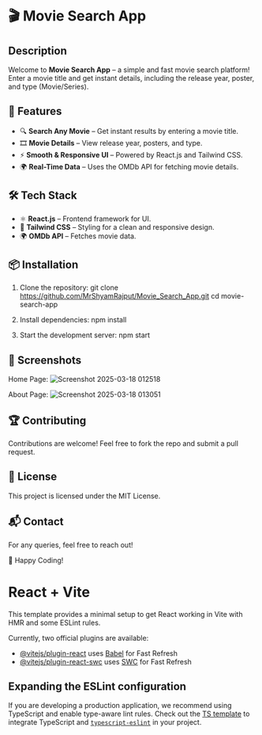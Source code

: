 # 🎬 Movie Search App

## Description
Welcome to **Movie Search App** – a simple and fast movie search platform! Enter a movie title and get instant details, including the release year, poster, and type (Movie/Series).

## 🚀 Features
- 🔍 **Search Any Movie** – Get instant results by entering a movie title.
- 🎞 **Movie Details** – View release year, posters, and type.
- ⚡ **Smooth & Responsive UI** – Powered by React.js and Tailwind CSS.
- 🌍 **Real-Time Data** – Uses the OMDb API for fetching movie details.

## 🛠 Tech Stack
- ⚛️ **React.js** – Frontend framework for UI.
- 🎨 **Tailwind CSS** – Styling for a clean and responsive design.
- 🌍 **OMDb API** – Fetches movie data.

## 📦 Installation
1. Clone the repository:
   git clone https://github.com/MrShyamRajput/Movie_Search_App.git
   cd movie-search-app
   
2. Install dependencies:
   npm install
3. Start the development server:
   npm start


## 📸 Screenshots
Home Page:
![Screenshot 2025-03-18 012518](https://github.com/user-attachments/assets/cfc27809-98ee-4392-8304-0c964211f9d1)

About Page:
![Screenshot 2025-03-18 013051](https://github.com/user-attachments/assets/b7646873-9f14-4fe8-aa70-53d7f0d1d1fc)


## 🏆 Contributing
Contributions are welcome! Feel free to fork the repo and submit a pull request.

## 📜 License
This project is licensed under the MIT License.

## 📬 Contact
For any queries, feel free to reach out!

🚀 Happy Coding!



# React + Vite

This template provides a minimal setup to get React working in Vite with HMR and some ESLint rules.

Currently, two official plugins are available:

- [@vitejs/plugin-react](https://github.com/vitejs/vite-plugin-react/blob/main/packages/plugin-react/README.md) uses [Babel](https://babeljs.io/) for Fast Refresh
- [@vitejs/plugin-react-swc](https://github.com/vitejs/vite-plugin-react-swc) uses [SWC](https://swc.rs/) for Fast Refresh

## Expanding the ESLint configuration

If you are developing a production application, we recommend using TypeScript and enable type-aware lint rules. Check out the [TS template](https://github.com/vitejs/vite/tree/main/packages/create-vite/template-react-ts) to integrate TypeScript and [`typescript-eslint`](https://typescript-eslint.io) in your project.
